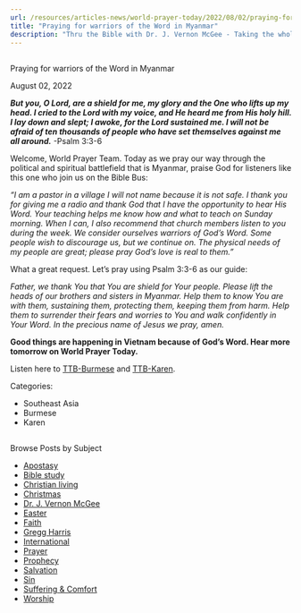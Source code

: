 ```yaml
---
url: /resources/articles-news/world-prayer-today/2022/08/02/praying-for-warriors-of-the-word-in-myanmar
title: "Praying for warriors of the Word in Myanmar"
description: "Thru the Bible with Dr. J. Vernon McGee - Taking the whole Word to the whole world"
---
```







## 
 Praying for warriors of the Word in Myanmar


August 02, 2022
![]()




***But you, O Lord, are a shield for me, my glory and the One who lifts up my head. I cried to the Lord with my voice, and He heard me from His holy hill. I lay down and slept; I awoke, for the Lord sustained me. I will not be afraid of ten thousands of people who have set themselves against me all around.*** -Psalm 3:3-6

Welcome, World Prayer Team. Today as we pray our way through the political and spiritual battlefield that is Myanmar, praise God for listeners like this one who join us on the Bible Bus: 

*“I am a pastor in a village I will not name because it is not safe. I thank you for giving me a radio and thank God that I have the opportunity to hear His Word. Your teaching helps me know how and what to teach on Sunday morning. When I can, I also recommend that church members listen to you during the week. We consider ourselves warriors of God’s Word. Some people wish to discourage us, but we continue on. The physical needs of my people are great; please pray God’s love is real to them.”*

What a great request. Let’s pray using Psalm 3:3-6 as our guide:

*Father, we thank You that You are shield for Your people. Please lift the heads of our brothers and sisters in Myanmar. Help them to know You are with them, sustaining them, protecting them, keeping them from harm. Help them to surrender their fears and worries to You and walk confidently in Your Word. In the precious name of Jesus we pray, amen.*

**Good things are happening in Vietnam because of God’s Word. Hear more tomorrow on World Prayer Today.**

Listen here to [TTB-Burmese](https://ttb.twr.org/home/day,0423/language,MYA) and [TTB-Karen](https://ttb.twr.org/home/day,860/language,KSW).



Categories: 


* Southeast Asia
* Burmese
* Karen









## 
 Browse Posts by Subject


* [Apostasy](/resources/articles-news/-in-tags/tags/Apostasy)
* [Bible study](/resources/articles-news/-in-tags/tags/Bible-study)
* [Christian living](/resources/articles-news/-in-tags/tags/Christian-living)
* [Christmas](/resources/articles-news/-in-tags/tags/Christmas)
* [Dr. J. Vernon McGee](/resources/articles-news/-in-tags/tags/Dr-J-Vernon-McGee)
* [Easter](/resources/articles-news/-in-tags/tags/easter)
* [Faith](/resources/articles-news/-in-tags/tags/Faith)
* [Gregg Harris](/resources/articles-news/-in-tags/tags/Gregg-Harris)
* [International](/resources/articles-news/-in-tags/tags/International)
* [Prayer](/resources/articles-news/-in-tags/tags/prayer)
* [Prophecy](/resources/articles-news/-in-tags/tags/Prophecy)
* [Salvation](/resources/articles-news/-in-tags/tags/Salvation)
* [Sin](/resources/articles-news/-in-tags/tags/sin)
* [Suffering & Comfort](/resources/articles-news/-in-tags/tags/Suffering-Comfort)
* [Worship](/resources/articles-news/-in-tags/tags/worship)






